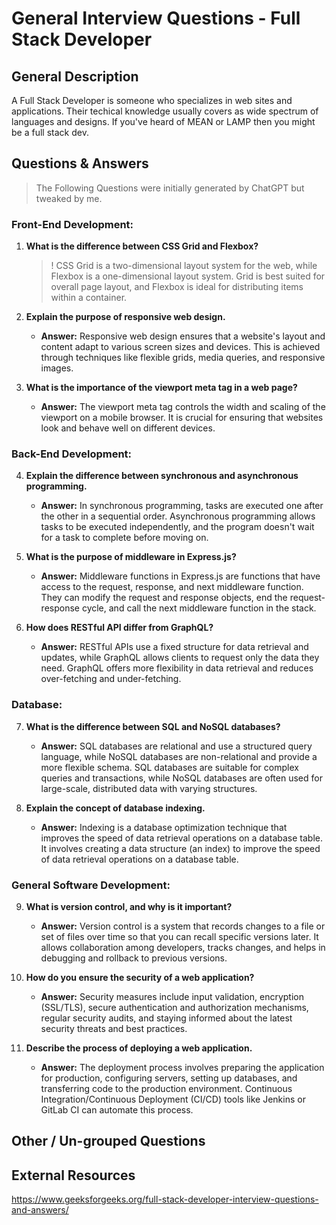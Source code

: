 # General Interview Questions - Full Stack Developer

## General Description

A Full Stack Developer is someone who specializes in web sites and applications. Their techical knowledge usually covers as  wide spectrum of languages and designs. If you've heard of MEAN or LAMP then you might be a full stack dev.


## Questions & Answers

> The Following Questions were initially generated by ChatGPT but tweaked by me.

### Front-End Development:

1. **What is the difference between CSS Grid and Flexbox?**
   >! CSS Grid is a two-dimensional layout system for the web, while Flexbox is a one-dimensional layout system. Grid is best suited for overall page layout, and Flexbox is ideal for distributing items within a container.

2. **Explain the purpose of responsive web design.**
   - **Answer:** Responsive web design ensures that a website's layout and content adapt to various screen sizes and devices. This is achieved through techniques like flexible grids, media queries, and responsive images.

3. **What is the importance of the viewport meta tag in a web page?**
   - **Answer:** The viewport meta tag controls the width and scaling of the viewport on a mobile browser. It is crucial for ensuring that websites look and behave well on different devices.

### Back-End Development:

4. **Explain the difference between synchronous and asynchronous programming.**
   - **Answer:** In synchronous programming, tasks are executed one after the other in a sequential order. Asynchronous programming allows tasks to be executed independently, and the program doesn't wait for a task to complete before moving on.

5. **What is the purpose of middleware in Express.js?**
   - **Answer:** Middleware functions in Express.js are functions that have access to the request, response, and next middleware function. They can modify the request and response objects, end the request-response cycle, and call the next middleware function in the stack.

6. **How does RESTful API differ from GraphQL?**
   - **Answer:** RESTful APIs use a fixed structure for data retrieval and updates, while GraphQL allows clients to request only the data they need. GraphQL offers more flexibility in data retrieval and reduces over-fetching and under-fetching.

### Database:

7. **What is the difference between SQL and NoSQL databases?**
   - **Answer:** SQL databases are relational and use a structured query language, while NoSQL databases are non-relational and provide a more flexible schema. SQL databases are suitable for complex queries and transactions, while NoSQL databases are often used for large-scale, distributed data with varying structures.

8. **Explain the concept of database indexing.**
   - **Answer:** Indexing is a database optimization technique that improves the speed of data retrieval operations on a database table. It involves creating a data structure (an index) to improve the speed of data retrieval operations on a database table.

### General Software Development:

9. **What is version control, and why is it important?**
   - **Answer:** Version control is a system that records changes to a file or set of files over time so that you can recall specific versions later. It allows collaboration among developers, tracks changes, and helps in debugging and rollback to previous versions.

10. **How do you ensure the security of a web application?**
    - **Answer:** Security measures include input validation, encryption (SSL/TLS), secure authentication and authorization mechanisms, regular security audits, and staying informed about the latest security threats and best practices.

11. **Describe the process of deploying a web application.**
    - **Answer:** The deployment process involves preparing the application for production, configuring servers, setting up databases, and transferring code to the production environment. Continuous Integration/Continuous Deployment (CI/CD) tools like Jenkins or GitLab CI can automate this process.

## Other / Un-grouped Questions



## External Resources

https://www.geeksforgeeks.org/full-stack-developer-interview-questions-and-answers/